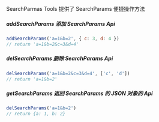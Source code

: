SearchParmas Tools 提供了 SearchParams 便捷操作方法

##### addSearchParams 添加 SearchParams Api

```javascript
addSearchParams('a=1&b=2', { c: 3, d: 4 })
// return 'a=1&b=2&c=3&d=4'
```

##### delSearchParams 删除 SearchParams Api

```javascript
delSearchParams('a=1&b=2&c=3&d=4', ['c', 'd'])
// return 'a=1&b=2'
```

##### getSearchParams 返回 SearchParams 的 JSON 对象的 Api

```javascript
delSearchParams('a=1&b=2')
// return {a: 1, b: 2}
```
